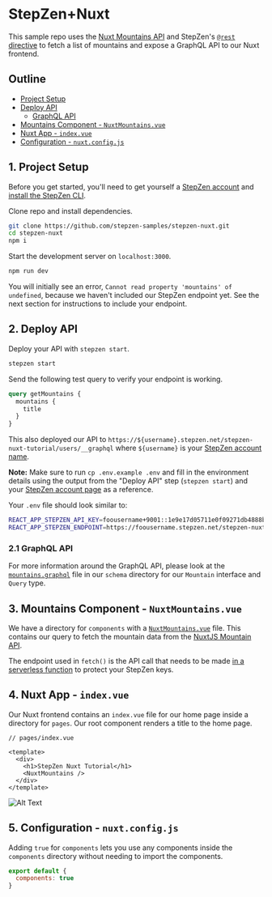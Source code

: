 # StepZen+Nuxt

This sample repo uses the [Nuxt Mountains API](https://api.nuxtjs.dev/mountains) and StepZen's [`@rest` directive](https://stepzen.com/docs/connecting-backends/how-to-connect-a-rest-service) to fetch a list of mountains and expose a GraphQL API to our Nuxt frontend.

## Outline

* [Project Setup](#1-project-setup)
* [Deploy API](#2-deploy-api)
  * [GraphQL API](#21-graphql-api)
* [Mountains Component - `NuxtMountains.vue`](#3-mountains-component---nuxtmountainsvue)
* [Nuxt App - `index.vue`](#4-nuxt-app---indexvue)
* [Configuration - `nuxt.config.js`](#5-configuration---nuxtconfigjs)

## 1. Project Setup

Before you get started, you'll need to get yourself a [StepZen account](https://stepzen.com/request-invite) and [install the StepZen CLI](https://stepzen.com/docs/quick-start).

Clone repo and install dependencies.

```bash
git clone https://github.com/stepzen-samples/stepzen-nuxt.git
cd stepzen-nuxt
npm i
```

Start the development server on `localhost:3000`.

```bash
npm run dev
```

You will initially see an error, `Cannot read property 'mountains' of undefined`, because we haven't included our StepZen endpoint yet. See the next section for instructions to include your endpoint.

## 2. Deploy API

Deploy your API with `stepzen start`.

```bash
stepzen start
```

Send the following test query to verify your endpoint is working.

```graphql
query getMountains {
  mountains {
    title
  }
}
```

This also deployed our API to `https://${username}.stepzen.net/stepzen-nuxt-tutorial/users/__graphql` where `${username}` is your [StepZen account name](https://stepzen.com/account).

**Note:** Make sure to run `cp .env.example .env` and fill in the environment details using the output from the "Deploy API" step (`stepzen start`) and your [StepZen account page](https://stepzen.com/account) as a reference.

Your `.env` file should look similar to:

```sh
REACT_APP_STEPZEN_API_KEY=foousername+9001::1e9e17d05711e0f09271db4888b66e364df638fe0c77ea33984599c5b87f9427
REACT_APP_STEPZEN_ENDPOINT=https://foousername.stepzen.net/stepzen-nuxt-tutorial/users/__graphql
```

### 2.1 GraphQL API

For more information around the GraphQL API, please look at the [`mountains.graphql`](stepzen/schema/mountains.graphql) file in our `schema` directory for our `Mountain` interface and `Query` type.


## 3. Mountains Component - `NuxtMountains.vue`

We have a directory for `components` with a [`NuxtMountains.vue`](./components/NuxtMountains.vue) file. This contains our query to fetch the mountain data from the [NuxtJS Mountain API](https://api.nuxtjs.dev/mountains).

The endpoint used in `fetch()` is the API call that needs to be made [in a serverless function](https://github.com/stepzen-samples/stepzen-nuxt/issues/2) to protect your StepZen keys.

## 4. Nuxt App - `index.vue`

Our Nuxt frontend contains an `index.vue` file for our home page inside a directory for `pages`. Our root component renders a title to the home page.

```vue
// pages/index.vue

<template>
  <div>
    <h1>StepZen Nuxt Tutorial</h1>
    <NuxtMountains />
  </div>
</template>
```

![Alt Text](https://dev-to-uploads.s3.amazonaws.com/uploads/articles/lglwi3luxk2xgn9e4527.png)

## 5. Configuration - `nuxt.config.js`

Adding `true` for `components` lets you use any components inside the `components` directory without needing to import the components.

```javascript
export default {
  components: true
}
```
